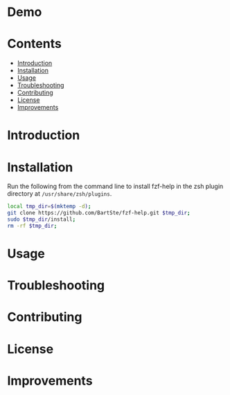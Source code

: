 # Demo

# Contents
- [Introduction](#introduction)
- [Installation](#installation)
- [Usage](#usage)
- [Troubleshooting](#troubleshooting)
- [Contributing](#contributing)
- [License](#license)
- [Improvements](#improvements)

# Introduction

# Installation
Run the following from the command line to install fzf-help in the zsh plugin 
directory at `/usr/share/zsh/plugins`.
```bash
local tmp_dir=$(mktemp -d);
git clone https://github.com/BartSte/fzf-help.git $tmp_dir;
sudo $tmp_dir/install;
rm -rf $tmp_dir;
```

# Usage

# Troubleshooting

# Contributing

# License

# Improvements
